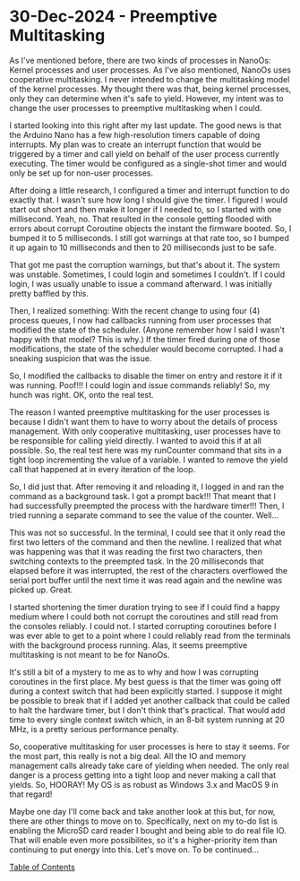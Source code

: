 # 30-Dec-2024 - Preemptive Multitasking

As I've mentioned before, there are two kinds of processes in NanoOs:  Kernel processes and user processes.  As I've also mentioned, NanoOs uses cooperative multitasking.  I never intended to change the multitasking model of the kernel processes.  My thought there was that, being kernel processes, only they can determine when it's safe to yield.  However, my intent was to change the user processes to preemptive multitasking when I could.

I started looking into this right after my last update.  The good news is that the Arduino Nano has a few high-resolution timers capable of doing interrupts.  My plan was to create an interrupt function that would be triggered by a timer and call yield on behalf of the user process currently executing.  The timer would be configured as a single-shot timer and would only be set up for non-user processes.

After doing a little research, I configured a timer and interrupt function to do exactly that.  I wasn't sure how long I should give the timer.  I figured I would start out short and then make it longer if I needed to, so I started with one millisecond.  Yeah, no.  That resulted in the console getting flooded with errors about corrupt Coroutine objects the instant the firmware booted.  So, I bumped it to 5 milliseconds.  I still got warnings at that rate too, so I bumped it up again to 10 milliseconds and then to 20 milliseconds just to be safe.

That got me past the corruption warnings, but that's about it.  The system was unstable.  Sometimes, I could login and sometimes I couldn't.  If I could login, I was usually unable to issue a command afterward.  I was initially pretty baffled by this.

Then, I realized something:  With the recent change to using four (4) process queues, I now had callbacks running from user processes that modified the state of the scheduler.  (Anyone remember how I said I wasn't happy with that model?  This is why.)  If the timer fired during one of those modifications, the state of the scheduler would become corrupted.  I had a sneaking suspicion that was the issue.

So, I modified the callbacks to disable the timer on entry and restore it if it was running.  Poof!!!  I could login and issue commands reliably!  So, my hunch was right.  OK, onto the real test.

The reason I wanted preemptive multitasking for the user processes is because I didn't want them to have to worry about the details of process management.  With only cooperative multitasking, user processes have to be responsible for calling yield directly.  I wanted to avoid this if at all possible.  So, the real test here was my runCounter command that sits in a tight loop incrementing the value of a variable.  I wanted to remove the yield call that happened at in every iteration of the loop.

So, I did just that.  After removing it and reloading it, I logged in and ran the command as a background task.  I got a prompt back!!!  That meant that I had successfully preempted the process with the hardware timer!!!  Then, I tried running a separate command to see the value of the counter.  Well...

This was not so successful.  In the terminal, I could see that it only read the first two letters of the command and then the newline.  I realized that what was happening was that it was reading the first two characters, then switching contexts to the preempted task.  In the 20 milliseconds that elapsed before it was interrupted, the rest of the characters overflowed the serial port buffer until the next time it was read again and the newline was picked up.  Great.

I started shortening the timer duration trying to see if I could find a happy medium where I could both not corrupt the coroutines and still read from the consoles reliably.  I could not.  I started corrupting coroutines before I was ever able to get to a point where I could reliably read from the terminals with the background process running.  Alas, it seems preemptive multitasking is not meant to be for NanoOs.

It's still a bit of a mystery to me as to why and how I was corrupting coroutines in the first place.  My best guess is that the timer was going off during a context switch that had been explicitly started.  I suppose it might be possible to break that if I added yet another callback that could be called to halt the hardware timer, but I don't think that's practical.  That would add time to every single context switch which, in an 8-bit system running at 20 MHz, is a pretty serious performance penalty.

So, cooperative multitasking for user processes is here to stay it seems.  For the most part, this really is not a big deal.  All the IO and memory management calls already take care of yielding when needed.  The only real danger is a process getting into a tight loop and never making a call that yields.  So, HOORAY!  My OS is as robust as Windows 3.x and MacOS 9 in that regard!

Maybe one day I'll come back and take another look at this but, for now, there are other things to move on to.  Specifically, next on my to-do list is enabling the MicroSD card reader I bought and being able to do real file IO.  That will enable even more possibilites, so it's a higher-priority item than continuing to put energy into this.  Let's move on.  To be continued...

[Table of Contents](.)
